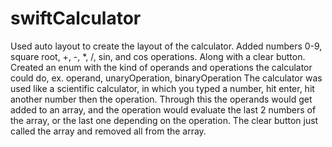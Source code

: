 # swiftCalculator
Used auto layout to create the layout of the calculator. 
Added numbers 0-9, square root, +, -, *, /, sin, and cos operations. Along with a clear button.
Created an enum with the kind of operands and operations the calculator could do, ex. operand, unaryOperation, binaryOperation
The calculator was used like a scientific calculator, in which you typed a number, hit enter, hit another number then the operation.
Through this the operands would get added to an array, and the operation would evaluate the last 2 numbers of the array, or the last one
depending on the operation. 
The clear button just called the array and removed all from the array.
